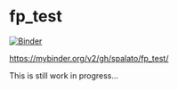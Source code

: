 # fp_test
 
[![Binder](https://mybinder.org/badge_logo.svg)](https://mybinder.org/v2/gh/spalato/fp_test/HEAD?urlpath=fp_demo.ipynb)

https://mybinder.org/v2/gh/spalato/fp_test/

This is still work in progress...
